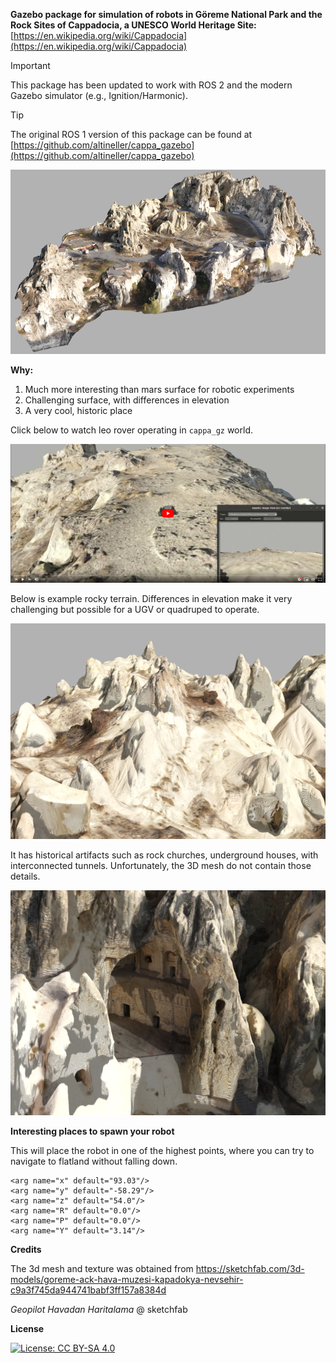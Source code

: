 **Gazebo package for simulation of robots in Göreme National Park and the Rock Sites of Cappadocia, a UNESCO World Heritage Site:** [https://en.wikipedia.org/wiki/Cappadocia](https://en.wikipedia.org/wiki/Cappadocia)

> [!IMPORTANT]
> This package has been updated to work with ROS 2 and the modern Gazebo simulator (e.g., Ignition/Harmonic).

> [!TIP]
> The original ROS 1 version of this package can be found at [https://github.com/altineller/cappa_gazebo](https://github.com/altineller/cappa_gazebo)

![cappadocia](img/cappadocia.png)


**Why:** 

1. Much more interesting than mars surface for robotic experiments
2. Challenging surface, with differences in elevation
3. A very cool, historic place

Click below to watch leo rover operating in `cappa_gz` world.

[![youtube](img/video.png)](https://www.youtube.com/watch?v=cJ40pY9OZkQ&list=PLhs9beB-7uGmBwwLzHsA_CgLv8od5Ky2-)

Below is example rocky terrain. Differences in elevation make it very challenging but possible for a UGV or quadruped to operate.

![terrain](img/terrain.png)

It has historical artifacts such as rock churches, underground houses, with interconnected tunnels. Unfortunately, the 3D mesh do not contain those details.

![history](img/history.png)

**Interesting places to spawn your robot**

This will place the robot in one of the highest points, where you can try to navigate to flatland without falling down.

```
<arg name="x" default="93.03"/>
<arg name="y" default="-58.29"/>
<arg name="z" default="54.0"/>
<arg name="R" default="0.0"/>
<arg name="P" default="0.0"/>
<arg name="Y" default="3.14"/>
```

**Credits**

The 3d mesh and texture was obtained from https://sketchfab.com/3d-models/goreme-ack-hava-muzesi-kapadokya-nevsehir-c9a3f745da944741babf3ff157a8384d

*Geopilot Havadan Haritalama* @ sketchfab

**License**

[![License: CC BY-SA 4.0](https://img.shields.io/badge/License-CC%20BY--SA%204.0-lightgrey.svg)](https://creativecommons.org/licenses/by-sa/4.0/)
